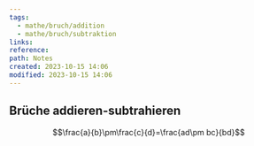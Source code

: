 ```yaml
---
tags:
  - mathe/bruch/addition
  - mathe/bruch/subtraktion
links: 
reference: 
path: Notes
created: 2023-10-15 14:06
modified: 2023-10-15 14:06
---
```

## Brüche addieren-subtrahieren 
$$\frac{a}{b}\pm\frac{c}{d}=\frac{ad\pm bc}{bd}$$

